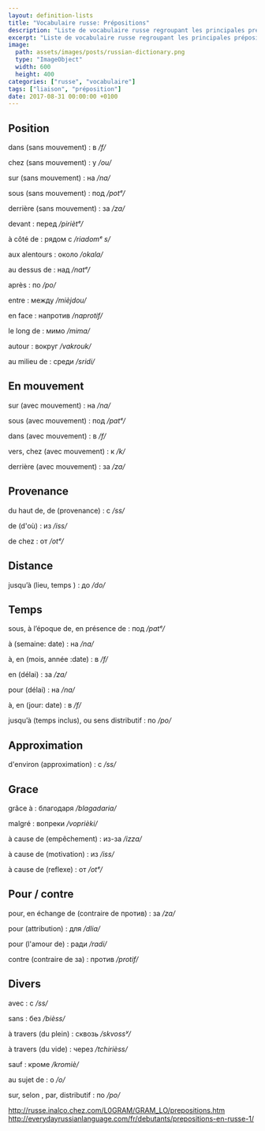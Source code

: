 ```yaml
---
layout: definition-lists
title: "Vocabulaire russe: Prépositions"
description: "Liste de vocabulaire russe regroupant les principales prépositions."
excerpt: "Liste de vocabulaire russe regroupant les principales prépositions."
image:
  path: assets/images/posts/russian-dictionary.png
  type: "ImageObject"
  width: 600
  height: 400
categories: ["russe", "vocabulaire"]
tags: ["liaison", "préposition"]
date: 2017-08-31 00:00:00 +0100
---
```


## Position

dans (sans mouvement)
: в
*/f/*

chez (sans mouvement)
: у
*/ou/*

sur (sans mouvement)
: на
*/na/*

sous (sans mouvement)
: под
*/potᵉ/*

derrière (sans mouvement)
: за
*/za/*

devant
: перед
*/piriètᵉ/*

à côté de
: рядом с
*/riadomᵉ s/*

aux alentours
: около
*/okala/*

au dessus de
: над
*/natᵉ/*

après
: по
*/po/*

entre
: между
*/mièjdou/*

en face
: напротив
*/naprotif/*

le long de
: мимо
*/mima/*

autour
: вокруг
*/vakrouk/*

au milieu de
: среди
*/sridi/*


## En mouvement

sur (avec mouvement)
: на
*/na/*

sous (avec mouvement)
: под
*/patᵉ/*

dans (avec mouvement)
: в
*/f/*

vers, chez (avec mouvement)
: к
*/k/*

derrière (avec mouvement)
: за
*/za/*


## Provenance

du haut de, de (provenance)
: c
*/ss/*

de (d'où)
: из
*/iss/*

de chez
: от
*/otᵉ/*


## Distance

jusqu’à (lieu, temps )
: до
*/do/*


## Temps

sous, à l’époque de, en présence de
: под
*/patᵉ/*

à (semaine: date)
: на
*/na/*

à, en (mois, année :date)
: в
*/f/*

en (délai)
: за
*/za/*

pour (délai)
: на
*/na/*

à, en (jour: date)
: в
*/f/*

jusqu’à (temps inclus), ou sens distributif
: по
*/po/*


## Approximation

d'environ (approximation)
: c
*/ss/*


## Grace

grâce à
: благодаря
*/blagadaria/*

malgré
: вопреки
*/voprièki/*

à cause de (empêchement)
: из-за
*/izza/*

à cause de (motivation)
: из
*/iss/*

à cause de (reflexe)
: от
*/otᵉ/*


## Pour / contre

pour, en échange de (contraire de против)
: за
*/za/*

pour (attribution)
: для
*/dlia/*

pour (l'amour de)
: ради
*/radi/*

contre (contraire de за)
: против
*/protif/*


## Divers

avec
: c
*/ss/*

sans
: без
*/bièss/*

à travers (du plein)
: сквозь
*/skvossʸ/*

à travers (du vide)
: через
*/tchirièss/*

sauf
: кроме
*/kromiè/*

au sujet de
: o
*/o/*

sur, selon , par, distributif
: по
*/po/*



http://russe.inalco.chez.com/L0GRAM/GRAM_LO/prepositions.htm
http://everydayrussianlanguage.com/fr/debutants/prepositions-en-russe-1/
